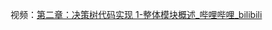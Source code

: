 视频：[第二章：决策树代码实现 1-整体模块概述_哔哩哔哩_bilibili](https://www.bilibili.com/video/BV1xS4y1w7GJ?spm_id_from=333.788.player.switch&vd_source=13dfbe5ed2deada83969fafa995ccff6&p=9)